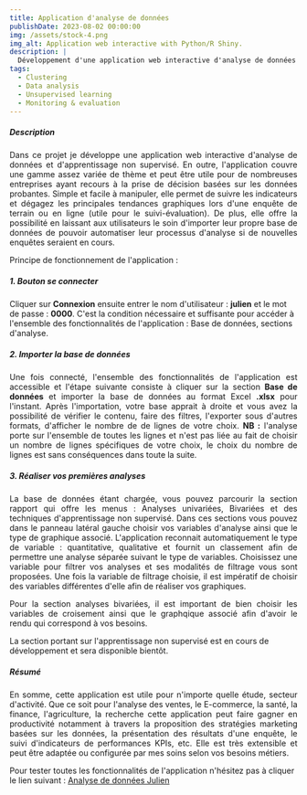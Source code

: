 ```yaml
---
title: Application d'analyse de données
publishDate: 2023-08-02 00:00:00
img: /assets/stock-4.png
img_alt: Application web interactive with Python/R Shiny.
description: |
  Développement d'une application web interactive d'analyse de données pour le suivi-évaluation, l'apprentissage non supervisé : ACP, CAH et clustering.
tags:
  - Clustering
  - Data analysis
  - Unsupervised learning
  - Monitoring & evaluation
---
```


##### Description 

<p style="text-align: justify;">
Dans ce projet je développe une application web interactive d'analyse de données et d'apprentissage non supervisé. En outre, l'application couvre une gamme assez variée de thème et peut être utile pour de nombreuses entreprises ayant recours à la prise de décision basées sur les données probantes. Simple et facile à manipuler, elle permet de suivre les indicateurs et dégagez les principales tendances graphiques lors d'une enquête de terrain ou en ligne (utile pour le suivi-évaluation). De plus, elle offre la possibilité en laissant aux utilisateurs le soin d'importer leur propre base de données de pouvoir automatiser leur processus d'analyse si de nouvelles enquêtes seraient en cours. 
</p>

<p style="text-align: justify;">
Principe de fonctionnement de l'application : 
</p>

##### 1. Bouton se connecter 

<p style="text-align: justify;">

Cliquer sur <b>Connexion</b> ensuite entrer le nom d'utilisateur : <b>julien</b> et le mot de passe : <b>0000</b>. C'est la condition nécessaire et suffisante pour accéder à l'ensemble des fonctionnalités de l'application : Base de données, sections d'analyse. 

</p>

##### 2. Importer la base de données

<p style="text-align: justify;">
Une fois connecté, l'ensemble des fonctionnalités de l'application est accessible et l'étape suivante consiste à cliquer sur la section <b>Base de données</b> et importer la base de données au format Excel <b>.xlsx</b> pour l'instant. Après l'importation, votre base apprait à droite et vous avez la possibilité de vérifier le contenu, faire des filtres, l'exporter sous d'autres formats, d'afficher le nombre de de lignes de votre choix. <b>NB :</b> l'analyse porte sur l'ensemble de toutes les lignes et n'est pas liée au fait de choisir un nombre de lignes spécifiques de votre choix, le choix du nombre de lignes est sans conséquences dans toute la suite. 
</p>

##### 3. Réaliser vos premières analyses 

<p style="text-align: justify;">
La base de données étant chargée, vous pouvez parcourir la section rapport qui offre les menus : Analyses univariées, Bivariées et des techniques d'apprentissage non supervisé. Dans ces sections vous pouvez dans le panneau latéral gauche choisir vos variables d'analyse ainsi que le type de graphique associé. L'application reconnait automatiquement le type de variable : quantitative, qualitative et fournit un classement afin de permettre une analyse séparée suivant le type de variables. Choisissez une variable pour filtrer vos analyses et ses modalités de filtrage vous sont proposées. Une fois la variable de filtrage choisie, il est impératif de choisir des variables différentes d'elle afin de réaliser vos graphiques. 
</p>

<p style="text-align: justify;">
Pour la section analyses bivariées, il est important de bien choisir les variables de croisement ainsi que le graphqique associé afin d'avoir le rendu qui correspond à vos besoins.


La section portant sur l'apprentissage non supervisé est en cours de développement et sera disponible bientôt.
</p>


##### Résumé 

<p style="text-align: justify;">
En somme, cette application est utile pour n'importe quelle étude, secteur d'activité. Que ce soit pour l'analyse des ventes, le E-commerce, la santé, la finance, l'agriculture, la recherche cette application peut faire gagner en productivité notamment à travers la proposition des stratégies marketing basées sur les données, la présentation des résultats d'une enquête, le suivi d'indicateurs de performances KPIs, etc. Elle est très extensible et peut être adaptée ou configurée par mes soins selon vos besoins métiers. 

Pour tester toutes les fonctionnalités de l'application n'hésitez pas à cliquer le lien suivant : <a href="https://parfaitjulien.shinyapps.io/data_reporting/">Analyse de données Julien</a>
</p>
